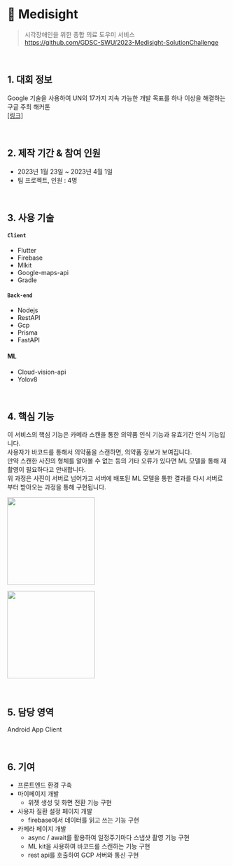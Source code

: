 # :pushpin: Medisight
>시각장애인을 위한 종합 의료 도우미 서비스  
>https://github.com/GDSC-SWU/2023-Medisight-SolutionChallenge  

</br>

## 1. 대회 정보
Google 기술을 사용하여 UN의 17가지 지속 가능한 개발 목표를 하나 이상을 해결하는 구글 주최 해커톤  
[[링크]](https://developers.google.com/community/gdsc-solution-challenge?hl=ko)

</br>

## 2. 제작 기간 & 참여 인원
- 2023년 1월 23일 ~ 2023년 4월 1일
- 팀 프로젝트, 인원 : 4명

</br>

## 3. 사용 기술
#### `Client`
  - Flutter
  - Firebase
  - Mlkit
  - Google-maps-api  
  - Gradle
#### `Back-end`
  - Nodejs
  - RestAPI
  - Gcp
  - Prisma
  - FastAPI  
#### ML
  - Cloud-vision-api
  - Yolov8

</br>

## 4. 핵심 기능
이 서비스의 핵심 기능은 카메라 스캔을 통한 의약품 인식 기능과 유효기간 인식 기능입니다.  
사용자가 바코드를 통해서 의약품을 스캔하면, 의약품 정보가 보여집니다.  
만약 스캔한 사진의 형체를 알아볼 수 없는 등의 기타 오류가 있다면 ML 모델을 통해 재촬영이 필요하다고 안내합니다.  
위 과정은 사진이 서버로 넘어가고 서버에 배포된 ML 모델을 통한 결과를 다시 서버로부터 받아오는 과정을 통해 구현됩니다.  
<p><img width="200" src="https://github.com/jeong-1/jeong-1/assets/68230434/87d941fb-3fe3-4349-9348-301b0d56912a"/></p>
<p><img width="200" src="https://github.com/jeong-1/jeong-1/assets/68230434/2e2e7c04-efd3-4178-ac38-efb1d64cacc8"/></p>

</br>

## 5. 담당 영역
  Android App Client

</br>

## 6. 기여
- 프론트엔드 환경 구축
- 마이페이지 개발
    - 위젯 생성 및 화면 전환 기능 구현
- 사용자 질환 설정 페이지 개발
    - firebase에서 데이터를 읽고 쓰는 기능 구현
- 카메라 페이지 개발
    - async / await를 활용하여 일정주기마다 스냅샷 촬영 기능 구현
    - ML kit을 사용하여 바코드를 스캔하는 기능 구현
    - rest api를 호출하여 GCP 서버와 통신 구현
